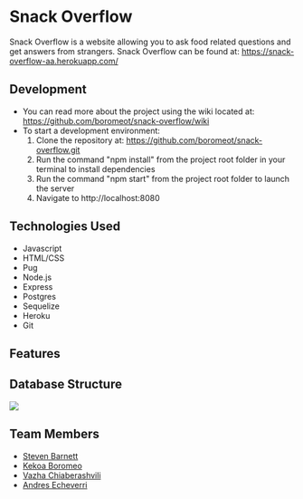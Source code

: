 # Snack Overflow

Snack Overflow is a website allowing you to ask food related questions and get answers from strangers. Snack Overflow can be found at: https://snack-overflow-aa.herokuapp.com/

## Development
* You can read more about the project using the wiki located at: https://github.com/boromeot/snack-overflow/wiki
* To start a development environment:
    1. Clone the repository at: https://github.com/boromeot/snack-overflow.git
    2. Run the command "npm install" from the project root folder in your terminal to install dependencies
    3. Run the command "npm start" from the project root folder to launch the server
    4. Navigate to http://localhost:8080

## Technologies Used
* Javascript
* HTML/CSS
* Pug
* Node.js
* Express
* Postgres
* Sequelize
* Heroku
* Git

##  Features

## Database Structure

![](https://github.com/boromeot/snack-overflow/blob/main/public/snackoverflow_dbschema.png)

## Team Members
* [Steven Barnett](https://github.com/StevenBarnett1)
* [Kekoa Boromeo](https://github.com/boromeot)
* [Vazha Chiaberashvili](https://github.com/Vazhac) 
* [Andres Echeverri](https://github.com/a-echeverri)
